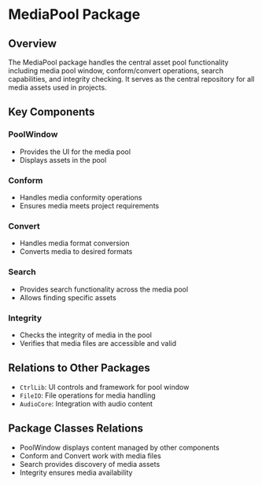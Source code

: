 # MediaPool Package

## Overview
The MediaPool package handles the central asset pool functionality including media pool window, conform/convert operations, search capabilities, and integrity checking. It serves as the central repository for all media assets used in projects.

## Key Components

### PoolWindow
- Provides the UI for the media pool
- Displays assets in the pool

### Conform
- Handles media conformity operations
- Ensures media meets project requirements

### Convert
- Handles media format conversion
- Converts media to desired formats

### Search
- Provides search functionality across the media pool
- Allows finding specific assets

### Integrity
- Checks the integrity of media in the pool
- Verifies that media files are accessible and valid

## Relations to Other Packages
- `CtrlLib`: UI controls and framework for pool window
- `FileIO`: File operations for media handling
- `AudioCore`: Integration with audio content

## Package Classes Relations
- PoolWindow displays content managed by other components
- Conform and Convert work with media files
- Search provides discovery of media assets
- Integrity ensures media availability